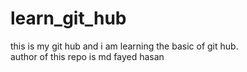 # learn_git_hub
this is my git hub and i am learning the basic of git hub.
<br>
author of this repo is md fayed hasan

